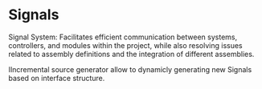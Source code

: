 # Signals
Signal System: Facilitates efficient communication between systems, controllers, and modules within the project, while also resolving issues related to assembly definitions and the integration of different assemblies.

IIncremental source generator allow to dynamicly generating new Signals based on interface structure. 
